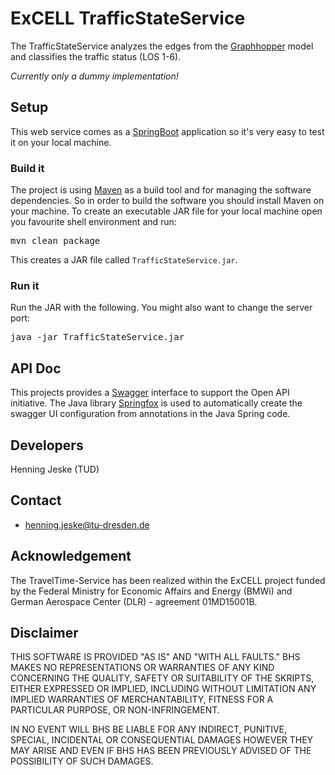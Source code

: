 # ExCELL TrafficStateService

The TrafficStateService analyzes the edges from the [Graphhopper](https://www.graphhopper.com/) model and classifies the traffic status (LOS 1-6).

*Currently only a dummy implementation!*

## Setup

This web service comes as a [SpringBoot](https://projects.spring.io/spring-boot/) application so it's very easy to test it on your local machine. 

### Build it

The project is using [Maven](https://maven.apache.org/) as a build tool and for managing the software dependencies. So in order to build the software you should install Maven on your machine. To create an executable JAR file for your local machine open you favourite shell environment and run:

<pre>mvn clean package</pre>

This creates a JAR file called `TrafficStateService.jar`.

### Run it

Run the JAR with the following. You might also want to change the server port:

<pre>java -jar TrafficStateService.jar</pre>


## API Doc

This projects provides a [Swagger](https://swagger.io/) interface to support the Open API initiative. The Java library [Springfox](http://springfox.github.io/springfox/) is used to automatically create the swagger UI configuration from annotations in the Java Spring code.


## Developers

Henning Jeske (TUD)

## Contact

* henning.jeske@tu-dresden.de

## Acknowledgement
The TravelTime-Service has been realized within the ExCELL project funded by the Federal Ministry for Economic Affairs and Energy (BMWi) and German Aerospace Center (DLR) - agreement 01MD15001B.


## Disclaimer

THIS SOFTWARE IS PROVIDED "AS IS" AND "WITH ALL FAULTS." 
BHS MAKES NO REPRESENTATIONS OR WARRANTIES OF ANY KIND CONCERNING THE 
QUALITY, SAFETY OR SUITABILITY OF THE SKRIPTS, EITHER EXPRESSED OR 
IMPLIED, INCLUDING WITHOUT LIMITATION ANY IMPLIED WARRANTIES OF 
MERCHANTABILITY, FITNESS FOR A PARTICULAR PURPOSE, OR NON-INFRINGEMENT.

IN NO EVENT WILL BHS BE LIABLE FOR ANY INDIRECT, PUNITIVE, SPECIAL, 
INCIDENTAL OR CONSEQUENTIAL DAMAGES HOWEVER THEY MAY ARISE AND EVEN IF 
BHS HAS BEEN PREVIOUSLY ADVISED OF THE POSSIBILITY OF SUCH DAMAGES.
